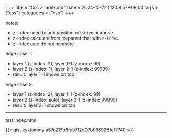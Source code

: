 +++
title = "Css Z Index.md"
date = 2024-10-22T13:08:57+08:00
tags = ["css"]
categories = ["css"]
+++

notes:

- z-index need to add position `relative` or above
- z-index calculate from its parent that with `z-index`
- z-index auto do not measure

edge case 1:

- layer 1 (z-index: 2), layer 1-1 (z-index: 99)
- layer 2 (z-index: 1), layer 2-1 (z-index: 99999)
- result: layer 1-1 shows on top

edge case 2:

- layer 1 (z-index: 2), layer 1-1 (z-index: 99)
- layer 2 (z-index: auto), layer 2-1 (z-index: 99999)
- result: layer 2-1 shows on top

---

test index.html

{{< gist kyktommy a57a217b8feb712d97b996926fcf7740 >}}

